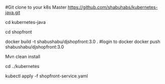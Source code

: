 
#Git clone to your k8s Master 
 https://github.com/shabuhabs/kubernetes-java.git
	
cd kubernetes-java

cd shopfront

docker build -t shabushabu/djshopfront:3.0 .
#login to docker
docker push shabushabu/djshopfront:3.0

Mvn clean install

cd ../kubernetes

kubectl apply -f shopfront-service.yaml
